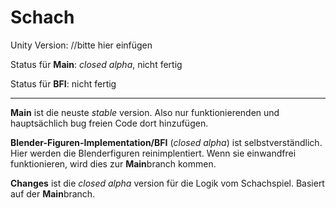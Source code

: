 # Schach

Unity Version: //bitte hier einfügen

Status für **Main**: *closed alpha*, nicht fertig

Status für **BFI**: nicht fertig

***

**Main** ist die neuste *stable* version. Also nur funktionierenden und hauptsächlich bug freien Code dort hinzufügen.

**Blender-Figuren-Implementation/BFI** (*closed alpha*) ist selbstverständlich. Hier werden die Blenderfiguren reinimplentiert. Wenn sie einwandfrei funktionieren, wird dies zur **Main**branch kommen.

**Changes** ist die *closed alpha* version für die Logik vom Schachspiel. Basiert auf der **Main**branch.
